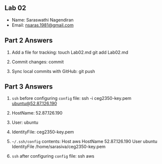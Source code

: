## Lab 02

- Name: Saraswathi Nagendiran
- Email: nsaras.1981@gmail.com

## Part 2 Answers

1. Add a file for tracking:
touch Lab02.md
git add Lab02.md

2. Commit changes:
commit

3. Sync local commits with GitHub:
git push

## Part 3 Answers

1. `ssh` before configuring `config` file: ssh -i ceg2350-key.pem ubuntu@52.87.126.190
2. HostName: 52.87.126.190
3. User: ubuntu
4. IdentityFile: ceg2350-key.pem
5. `~/.ssh/config` contents:
Host aws
    HostName 52.87.126.190
    User ubuntu
    IdentityFile /home/sarasiva/ceg2350-key.pem

6. `ssh` after configuring `config` file: ssh aws
